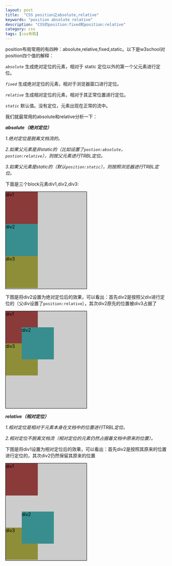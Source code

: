 ```yaml
---
layout: post
title:  "CSS position之absolute,relative"
keywords: "position absolute relative"
description: "CSS的position:fixed和position:relative"
category: css
tags: [css布局]
---
```


position布局常用的有四种：absolute,relative,fixed,static。以下是w3school对position四个值的解释：

*`absolute`* 生成绝对定位的元素，相对于 static 定位以外的第一个父元素进行定位。

*`fixed`* 生成绝对定位的元素，相对于浏览器窗口进行定位。

*`relative`* 生成相对定位的元素，相对于其正常位置进行定位。

*`static`* 默认值。没有定位，元素出现在正常的流中。

我们就最常用的absolute和relative分析一下：

***absolute（绝对定位）***

*1.绝对定位是脱离文档流的。*

*2.如果父元素是非static的（比如设置了`postion:absolute`，`postion:relative`），则按父元素进行TRBL定位。*

*3.如果父元素是static的（默认`position:static`），则按照浏览器进行TRBL定位。*

<style type="text/css">
@media (max-width:767px) {
.parent {width:75% !important;}
}
.parent {
    height:302px;
    width:50%;
    background-color:#ccc;
    color:#000;
    border:1px solid #000;
    margin-bottom:10px;
}
.sub-a {
    height:100px;
    width:100px;
    background-color:#8B3A3A;
}
.sub-b {
    height:100px;
    width:100px;
    background-color:#388E8E;
}
.sub-c {
    height:100px;
    width:100px;
    background-color:#8E8E38;
}
</style>

下面是三个block元素div1,div2,div3:

<div class="parent">
    <div class="sub-a"><span>div1</span></div>
    <div class="sub-b"><span>div2</span></div>
    <div class="sub-c"><span>div3</span></div>
</div>

下图是将div2设置为绝对定位后的效果，可以看出：首先div2是按照父div进行定位的（父div设置了`position:relative`），其次div2原先的位置被div3占据了

<div class="parent" style="position:relative;">
    <div class="sub-a"><span>div1</span></div>
    <div class="sub-b" style="position:absolute;top:50px;left:50px;"><span>div2</span></div>
    <div class="sub-c"><span>div3</span></div>
</div>

***relative（相对定位）***

*1.相对定位是相对于元素本身在文档中的位置进行TRBL定位。*

*2.相对定位不脱离文档流（相对定位的元素仍然占据着文档中原来的位置）。*

下图是将div1设置为相对定位后的效果，可以看出：首先div2是按照其原来的位置进行定位的，其次div2仍然保留其原来的位置

<div class="parent" style="position:relative;">
    <div class="sub-a"><span>div1</span></div>
    <div class="sub-b" style="position:relative;top:50px;left:50px;"><span>div2</span></div>
    <div class="sub-c"><span>div3</span></div>
</div> 









